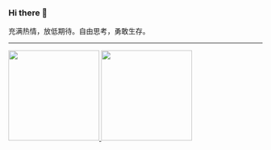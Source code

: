 ### Hi there 👋

<!--
**hqweay/hqweay** is a ✨ _special_ ✨ repository because its `README.md` (this file) appears on your GitHub profile.

Here are some ideas to get you started:

- 🔭 I’m currently working on ...
- 🌱 I’m currently learning ...
- 👯 I’m looking to collaborate on ...
- 🤔 I’m looking for help with ...
- 💬 Ask me about ...
- 📫 How to reach me: ...
- 😄 Pronouns: ...
- ⚡ Fun fact: ...
-->

充满热情，放低期待。自由思考，勇敢生存。

---
<div>
  <a href="https://github.com/hqweay">
  <img height="180em" src="https://github-readme-stats.vercel.app/api?username=hqweay&show_icons=true&include_all_commits=true&count_private=true"/>
  <img height="180em" src="https://github-readme-stats.vercel.app/api/top-langs/?username=hqweay&layout=compact&langs_count=8"/>
</div>
